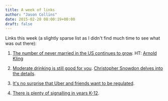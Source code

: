 ```yaml
---
title: A week of links
author: "Jason Collins"
date: 2015-02-20 08:00:19+00:00
draft: false
---
```


Links this week (a slightly sparse list as I didn't find much time to see what was out there):






	
  1. [The number of never married in the US continues to grow](https://dalrock.wordpress.com/2015/02/07/2014-never-married-data/). HT: [Arnold Kling](http://www.arnoldkling.com/blog/marriage-children/)

	
  2. [Moderate drinking is still good for you](http://offsettingbehaviour.blogspot.com.au/2015/02/moderate-drinking-is-still-good-for-you.html). [Christopher Snowdon delves into the details](http://velvetgloveironfist.blogspot.co.uk/2015/02/dont-worry-drinking-is-still-good-for.html).

	
  3. [It's no surprise that Uber and friends want to be regulated](http://www.cato-unbound.org/2015/02/17/christopher-koopman/todays-solutions-tomorrows-problems).

	
  4. [There is plenty of signalling in years K-12](http://econlog.econlib.org/archives/2015/02/signaling_in_k-.html).